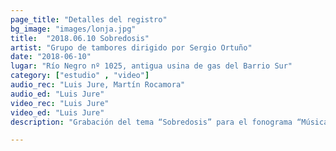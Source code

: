 ```yaml
---
page_title: "Detalles del registro"
bg_image: "images/lonja.jpg"
title:  "2018.06.10 Sobredosis"  
artist: "Grupo de tambores dirigido por Sergio Ortuño"  
date: "2018-06-10"  
lugar: "Río Negro nº 1025, antigua usina de gas del Barrio Sur"  
category: ["estudio" , "video"]  
audio_rec: "Luis Jure, Martín Rocamora"  
audio_ed: "Luis Jure"  
video_rec: "Luis Jure"  
video_ed: "Luis Jure"  
description: "Grabación del tema “Sobredosis” para el fonograma “Música Negra de la Ciudad de Montevideo Vol. 2”, toma 4"  

---
```

